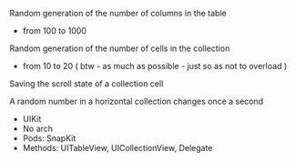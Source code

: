 
Random generation of the number of columns in the table 
- from 100 to 1000

Random generation of the number of cells in the collection 
- from 10 to 20 ( btw - as much as possible - just so as not to overload )

Saving the scroll state of a collection cell

A random number in a horizontal collection changes once a second

- UIKit
- No arch
- Pods: SnapKit
- Methods: UITableView, UICollectionView, Delegate
